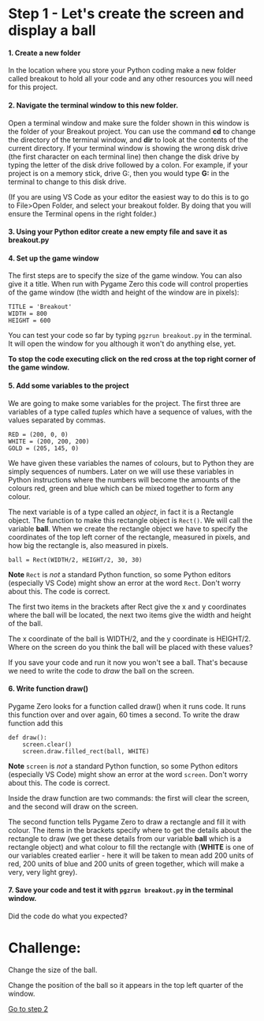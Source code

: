 # Step 1 - Let's create the screen and display a ball

#### 1. Create a new folder

   In the location where you store your Python coding make a new folder called breakout to hold all your code and any other resources you will need for this project.

#### 2. Navigate the terminal window to this new folder.

   Open a terminal window and make sure the folder shown in this window is the folder of your Breakout project. You can use the command **cd** to change the directory of the terminal window, and **dir** to look at the contents of the current directory. If your terminal window is showing the wrong disk drive (the first character on each terminal line) then change the disk drive by typing the letter of the disk drive followed by a colon. For example, if your project is on a memory stick, drive G:, then you would type **G:** in the terminal to change to this disk drive.

   (If you are using VS Code as your editor the easiest way to do this is to go to File>Open Folder, and select your breakout folder. By doing that you will ensure the Terminal opens in the right folder.)

#### 3. Using your Python editor create a new empty file and save it as breakout.py

#### 4. Set up the game window

   The first steps are to specify the size of the game window. You can also give it a title. When run with Pygame Zero this code will control properties of the game window (the width and height of the window are in pixels):

   ```
   TITLE = 'Breakout'
   WIDTH = 800
   HEIGHT = 600
   ```
   You can test your code so far by typing ```pgzrun breakout.py``` in the terminal. It will open the window for you although it won't do anything else, yet.

   **To stop the code executing click on the red cross at the top right corner of the game window.**

#### 5. Add some variables to the project

   We are going to make some variables for the project. The first three are variables of a type called *tuples* which have a sequence of values, with the values separated by commas.

   ```
   RED = (200, 0, 0)
   WHITE = (200, 200, 200)
   GOLD = (205, 145, 0)
   ```
   We have given these variables the names of colours, but to Python they are simply sequences of numbers. Later on we will use these variables in Python instructions where the numbers will become the amounts of the colours red, green and blue which can be mixed together to form any colour.

   The next variable is of a type called an *object*, in fact it is a Rectangle object. The function to make this rectangle object is ```Rect()```. We will call the variable **ball**. When we create the rectangle object we have to specify the coordinates of the top left corner of the rectangle, measured in pixels, and how big the rectangle is, also measured in pixels.
   ```
   ball = Rect(WIDTH/2, HEIGHT/2, 30, 30)
   ```
   **Note** ```Rect``` is *not* a standard Python function, so some Python editors (especially VS Code) might show an error at the word ```Rect```. Don't worry about this. The code is correct.

   The first two items in the brackets after Rect give the x and y coordinates where the ball will be located, the next two items give the width and height of the ball.

   The x coordinate of the ball is WIDTH/2, and the y coordinate is HEIGHT/2. Where on the screen do you think the ball will be placed with these values?

   If you save your code and run it now you won't see a ball. That's because we need to write the code to *draw* the ball on the screen.

#### 6. Write function **draw()**

   Pygame Zero looks for a function called draw() when it runs code. It runs this function over and over again, 60 times a second.    To write the draw function add this
   ```  
   def draw():
       screen.clear()
       screen.draw.filled_rect(ball, WHITE)
   ```
   **Note** ```screen``` is *not* a standard Python function, so some Python editors (especially VS Code) might show an error at the word ```screen```. Don't worry about this. The code is correct.

   Inside the draw function are two commands: the first will clear the screen, and the second will draw on the screen.

   The second function tells Pygame Zero to draw a rectangle and fill it with colour. The items in the brackets specify where to get the details about the rectangle to draw (we get these details from our variable **ball** which is a rectangle object) and what colour to fill the rectangle with (**WHITE** is one of our variables created earlier - here it will be taken to mean add 200 units of red, 200 units of blue and 200 units of green together, which will make a very, very light grey). 

#### 7. Save your code and test it with ```pgzrun breakout.py``` in the terminal window.

   Did the code do what you expected?

Challenge:
==========

Change the size of the ball.

Change the position of the ball so it appears in the top left quarter of the window.

[Go to step 2](../step02-bat_and_movement)

